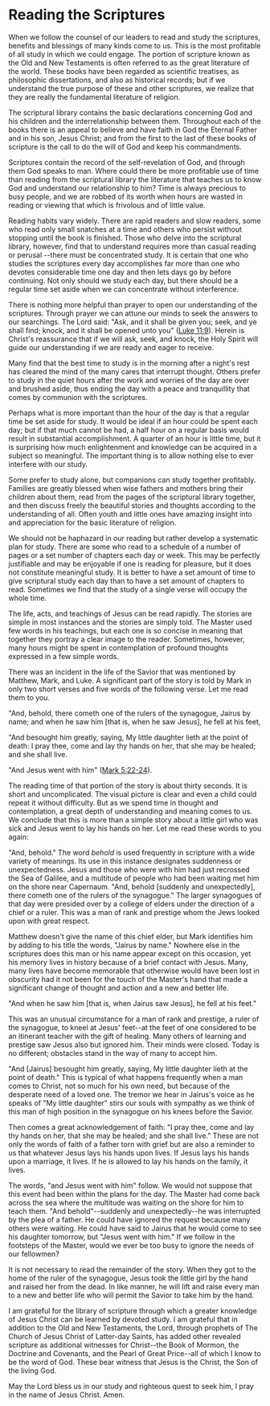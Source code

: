 # Reading the Scriptures

When we follow the counsel of our leaders to read and study the scriptures,
benefits and blessings of many kinds come to us. This is the most profitable
of all study in which we could engage. The portion of scripture known as the
Old and New Testaments is often referred to as the great literature of the
world. These books have been regarded as scientific treatises, as philosophic
dissertations, and also as historical records; but if we understand the true
purpose of these and other scriptures, we realize that they are really the
fundamental literature of religion.

The scriptural library contains the basic declarations concerning God and his
children and the interrelationship between them. Throughout each of the books
there is an appeal to believe and have faith in God the Eternal Father and in
his son, Jesus Christ; and from the first to the last of these books of
scripture is the call to do the will of God and keep his commandments.

Scriptures contain the record of the self-revelation of God, and through them
God speaks to man. Where could there be more profitable use of time than
reading from the scriptural library the literature that teaches us to know God
and understand our relationship to him? Time is always precious to busy
people, and we are robbed of its worth when hours are wasted in reading or
viewing that which is frivolous and of little value.

Reading habits vary widely. There are rapid readers and slow readers, some who
read only small snatches at a time and others who persist without stopping
until the book is finished. Those who delve into the scriptural library,
however, find that to understand requires more than casual reading or perusal
--there must be concentrated study. It is certain that one who studies the
scriptures every day accomplishes far more than one who devotes considerable
time one day and then lets days go by before continuing. Not only should we
study each day, but there should be a regular time set aside when we can
concentrate without interference.

There is nothing more helpful than prayer to open our understanding of the
scriptures. Through prayer we can attune our minds to seek the answers to our
searchings. The Lord said: "Ask, and it shall be given you; seek, and ye shall
find; knock, and it shall be opened unto you" ([Luke
11:9](https://www.lds.org/scriptures/nt/luke/11.9?lang=eng#8)). Herein is
Christ's reassurance that if we will ask, seek, and knock, the Holy Spirit
will guide our understanding if we are ready and eager to receive.

Many find that the best time to study is in the morning after a night's rest
has cleared the mind of the many cares that interrupt thought. Others prefer
to study in the quiet hours after the work and worries of the day are over and
brushed aside, thus ending the day with a peace and tranquillity that comes by
communion with the scriptures.

Perhaps what is more important than the hour of the day is that a regular time
be set aside for study. It would be ideal if an hour could be spent each day;
but if that much cannot be had, a half hour on a regular basis would result in
substantial accomplishment. A quarter of an hour is little time, but it is
surprising how much enlightenment and knowledge can be acquired in a subject
so meaningful. The important thing is to allow nothing else to ever interfere
with our study.

Some prefer to study alone, but companions can study together profitably.
Families are greatly blessed when wise fathers and mothers bring their
children about them, read from the pages of the scriptural library together,
and then discuss freely the beautiful stories and thoughts according to the
understanding of all. Often youth and little ones have amazing insight into
and appreciation for the basic literature of religion.

We should not be haphazard in our reading but rather develop a systematic plan
for study. There are some who read to a schedule of a number of pages or a set
number of chapters each day or week. This may be perfectly justifiable and may
be enjoyable if one is reading for pleasure, but it does not constitute
meaningful study. It is better to have a set amount of time to give scriptural
study each day than to have a set amount of chapters to read. Sometimes we
find that the study of a single verse will occupy the whole time.

The life, acts, and teachings of Jesus can be read rapidly. The stories are
simple in most instances and the stories are simply told. The Master used few
words in his teachings, but each one is so concise in meaning that together
they portray a clear image to the reader. Sometimes, however, many hours might
be spent in contemplation of profound thoughts expressed in a few simple
words.

There was an incident in the life of the Savior that was mentioned by Matthew,
Mark, and Luke. A significant part of the story is told by Mark in only two
short verses and five words of the following verse. Let me read them to you.

"And, behold, there cometh one of the rulers of the synagogue, Jairus by name;
and when he saw him [that is, when he saw Jesus], he fell at his feet,

"And besought him greatly, saying, My little daughter lieth at the point of
death: I pray thee, come and lay thy hands on her, that she may be healed; and
she shall live.

"And Jesus went with him" ([Mark
5:22-24](https://www.lds.org/scriptures/nt/mark/5.22-24?lang=eng#21)).

The reading time of that portion of the story is about thirty seconds. It is
short and uncomplicated. The visual picture is clear and even a child could
repeat it without difficulty. But as we spend time in thought and
contemplation, a great depth of understanding and meaning comes to us. We
conclude that this is more than a simple story about a little girl who was
sick and Jesus went to lay his hands on her. Let me read these words to you
again:

"And, behold." The word _behold_ is used frequently in scripture with a wide
variety of meanings. Its use in this instance designates suddenness or
unexpectedness. Jesus and those who were with him had just recrossed the Sea
of Galilee, and a multitude of people who had been waiting met him on the
shore near Capernaum. "And, behold [suddenly and unexpectedly], there cometh
one of the rulers of the synagogue." The larger synagogues of that day were
presided over by a college of elders under the direction of a chief or a
ruler. This was a man of rank and prestige whom the Jews looked upon with
great respect.

Matthew doesn't give the name of this chief elder, but Mark identifies him by
adding to his title the words, "Jairus by name." Nowhere else in the
scriptures does this man or his name appear except on this occasion, yet his
memory lives in history because of a brief contact with Jesus. Many, many
lives have become memorable that otherwise would have been lost in obscurity
had it not been for the touch of the Master's hand that made a significant
change of thought and action and a new and better life.

"And when he saw him [that is, when Jairus saw Jesus], he fell at his feet."

This was an unusual circumstance for a man of rank and prestige, a ruler of
the synagogue, to kneel at Jesus' feet--at the feet of one considered to be an
itinerant teacher with the gift of healing. Many others of learning and
prestige saw Jesus also but ignored him. Their minds were closed. Today is no
different; obstacles stand in the way of many to accept him.

"And [Jairus] besought him greatly, saying, My little daughter lieth at the
point of death." This is typical of what happens frequently when a man comes
to Christ, not so much for his own need, but because of the desperate need of
a loved one. The tremor we hear in Jairus's voice as he speaks of "My little
daughter" stirs our souls with sympathy as we think of this man of high
position in the synagogue on his knees before the Savior.

Then comes a great acknowledgement of faith: "I pray thee, come and lay thy
hands on her, that she may be healed; and she shall live." These are not only
the words of faith of a father torn with grief but are also a reminder to us
that whatever Jesus lays his hands upon lives. If Jesus lays his hands upon a
marriage, it lives. If he is allowed to lay his hands on the family, it lives.

The words, "and Jesus went with him" follow. We would not suppose that this
event had been within the plans for the day. The Master had come back across
the sea where the multitude was waiting on the shore for him to teach them.
"And behold"--suddenly and unexpectedly--he was interrupted by the plea of a
father. He could have ignored the request because many others were waiting. He
could have said to Jairus that he would come to see his daughter tomorrow, but
"Jesus went with him." If we follow in the footsteps of the Master, would we
ever be too busy to ignore the needs of our fellowmen?

It is not necessary to read the remainder of the story. When they got to the
home of the ruler of the synagogue, Jesus took the little girl by the hand and
raised her from the dead. In like manner, he will lift and raise every man to
a new and better life who will permit the Savior to take him by the hand.

I am grateful for the library of scripture through which a greater knowledge
of Jesus Christ can be learned by devoted study. I am grateful that in
addition to the Old and New Testaments, the Lord, through prophets of The
Church of Jesus Christ of Latter-day Saints, has added other revealed
scripture as additional witnesses for Christ--the Book of Mormon, the Doctrine
and Covenants, and the Pearl of Great Price--all of which I know to be the
word of God. These bear witness that Jesus is the Christ, the Son of the
living God.

May the Lord bless us in our study and righteous quest to seek him, I pray in
the name of Jesus Christ. Amen.

